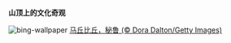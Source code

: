 
**山顶上的文化奇观**

![bing-wallpaper](https://www.bing.com/th?id=OHR.MPPUnesco_ZH-CN8076198158_1920x1080.jpg)
[马丘比丘，秘鲁 (© Dora Dalton/Getty Images)](https://www.bing.com/search?q=%E9%A9%AC%E4%B8%98%E6%AF%94%E4%B8%98&amp;form=hpcapt&amp;mkt=zh-cn)
  